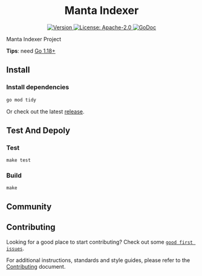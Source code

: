 <!--
parent:
  order: false
-->

<div align="center">
  <h1> Manta Indexer </h1>
</div>

<div align="center">
  <a href="https://github.com/eniac-x-labs/manta-indexer/releases/latest">
    <img alt="Version" src="https://img.shields.io/github/tag/eniac-x-labs/manta-indexer.svg" />
  </a>
  <a href="https://github.com/eniac-x-labs/manta-indexer/blob/main/LICENSE">
    <img alt="License: Apache-2.0" src="https://img.shields.io/github/license/eniac-x-labs/manta-indexer.svg" />
  </a>
  <a href="https://pkg.go.dev/github.com/eniac-x-labs/manta-indexer">
    <img alt="GoDoc" src="https://godoc.org/github.com/eniac-x-labs/manta-indexer?status.svg" />
  </a>
</div>

Manta Indexer Project

**Tips**: need [Go 1.18+](https://golang.org/dl/)

## Install

### Install dependencies
```bash
go mod tidy
```

Or check out the latest [release](https://github.com/eniac-x-labs/manta-indexer).

##  Test And Depoly

### Test
```
make test 
```

### Build

```
make 
```

## Community


## Contributing

Looking for a good place to start contributing? Check out some [`good first issues`](https://github.com/eniac-x-labs/manta-indexer/issues?q=is%3Aopen+is%3Aissue+label%3A%22good+first+issue%22).

For additional instructions, standards and style guides, please refer to the [Contributing](./CONTRIBUTING.md) document.
